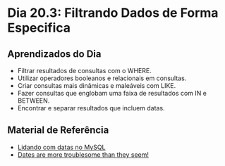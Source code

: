 # Dia 20.3: Filtrando Dados de Forma Especifica

## Aprendizados do Dia

- Filtrar resultados de consultas com o WHERE.
- Utilizar operadores booleanos e relacionais em consultas.
- Criar consultas mais dinâmicas e maleáveis com LIKE.
- Fazer consultas que englobam uma faixa de resultados com IN e BETWEEN.
- Encontrar e separar resultados que incluem datas.

## Material de Referência

- [Lidando com datas no MySQL](https://www.w3resource.com/mysql/mysql-tutorials.php)
- [Dates are more troublesome than they seem!](https://www.youtube.com/watch?v=-5wpm-gesOY)
